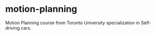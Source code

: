 # motion-planning
Motion Planning course from Toronto University specialization in Self-driving cars.
